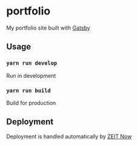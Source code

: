 # portfolio

My portfolio site built with [Gatsby](gatsbyjs.org)

## Usage

### `yarn run develop`

Run in development

### `yarn run build`

Build for production

## Deployment

Deployment is handled automatically by [ZEIT Now](https://zeit.co)
